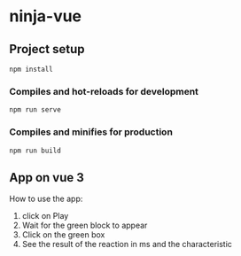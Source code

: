 # ninja-vue

## Project setup
```
npm install
```

### Compiles and hot-reloads for development
```
npm run serve
```

### Compiles and minifies for production
```
npm run build
```

## App on vue 3

How to use the app:

1) click on Play
2) Wait for the green block to appear
3) Click on the green box
4) See the result of the reaction in ms and the characteristic
